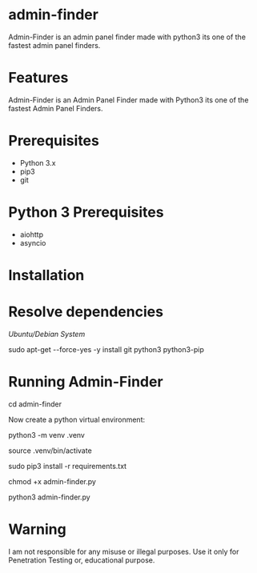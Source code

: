 # admin-finder
Admin-Finder is an admin panel finder made with python3 its one of the fastest admin panel finders.
# Features
Admin-Finder is an Admin Panel Finder made with Python3
its one of the fastest Admin Panel Finders.

# Prerequisites
* Python 3.x 
* pip3
* git

# Python 3 Prerequisites
* aiohttp
* asyncio

# Installation
# Resolve dependencies
*Ubuntu/Debian System*

 sudo apt-get --force-yes -y install git python3 python3-pip

# Running Admin-Finder
 
 cd admin-finder
 
 Now create a python virtual environment:

python3 -m venv .venv

source .venv/bin/activate
 
 sudo pip3 install -r requirements.txt
 
 chmod +x admin-finder.py
 
 python3 admin-finder.py
 
# Warning

I am not responsible for any misuse or illegal purposes. Use it only for Penetration Testing or, educational purpose.

